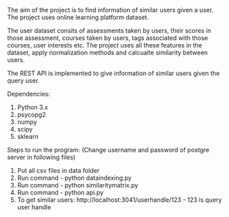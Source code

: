 The aim of the project is to find information of similar users given a user. The project uses online learning platform dataset.

The user dataset consits of assessments taken by users, their scores in those assessment, courses taken by users, tags associated with those courses, user interests etc. The project uses all these features in the dataset, apply normalization methods and calcualte similarity between users.

The REST API is implemented to give information of similar users given the query user.

Dependencies:
1) Python 3.x
2) psycopg2
3) numpy
4) scipy
5) sklearn

Steps to run the program:
(Change username and password of postgre server in following files)
1) Put all csv files in data folder
2) Run command - python dataindexing.py
3) Run command - python similaritymatrix.py
4) Run command - python api.py
5) To get similar users: http://localhost:3041/userhandle/123 - 123 is query user handle